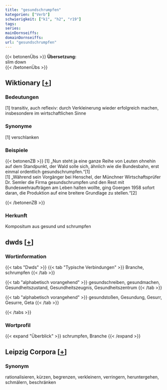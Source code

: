 ```yaml
---
title: "gesundschrumpfen"
kategorien: ["Verb"]
schwierigkeit: ["k1", "h2", "r19"]
tags:
series:
mainDornseiffs:
domainDornseiffs:
url: "gesundschrumpfen"
---
```


{{< betonenÜbs >}}
**Übersetzung:**  
slim down  
{{< /betonenÜbs >}}

## Wiktionary [[+](https://de.wiktionary.org/wiki/gesundschrumpfen)]

### Bedeutungen
[1] transitiv, auch reflexiv: durch Verkleinerung wieder erfolgreich machen, insbesondere im wirtschaftlichen Sinne  

### Synonyme
[1] verschlanken  

### Beispiele
{{< betonenZB >}}
[1] „Nun steht ja eine ganze Reihe von Leuten ohnehin auf dem Standpunkt, der Wald solle sich, ähnlich wie die Bundesbahn, erst einmal ordentlich gesundschrumpfen.“[1]  
[1] „Während sein Vorgänger bei Henschel, der Münchner Wirtschaftsprüfer Dr. Semler die Firma gesundschrumpfen und den Rest mit Bundeswehraufträgen am Leben halten wollte, ging Goergen 1958 sofort daran, die Produktion auf eine breitere Grundlage zu stellen.“[2]  

{{< /betonenZB >}}
### Herkunft
Kompositum aus gesund und schrumpfen  



## dwds [[+](https://www.dwds.de/wb/gesundschrumpfen)]

### Wortinformation
{{< tabs "Dwds" >}}
{{< tab "Typische Verbindungen" >}}
Branche, schrumpfen
{{< /tab >}}

{{< tab "alphabetisch vorangehend" >}}
gesundschreiben, gesundmachen, Gesundheitszustand, Gesundheitszeugnis, Gesundheitszentrum
{{< /tab >}}

{{< tab "alphabetisch vorangehend" >}}
gesundstoßen, Gesundung, Gesurr, Gesurre, Geta
{{< /tab >}}

{{< /tabs >}}

### Wortprofil
{{< expand "Überblick" >}} schrumpfen, Branche {{< /expand >}}

## Leipzig Corpora [[+](https://corpora.uni-leipzig.de/en/res?word=gesundschrumpfen&corpusId=deu_newscrawl-public_2018)]


### Synonym
rationalisieren, kürzen, begrenzen, verkleinern, verringern, heruntergehen, schmälern, beschränken

